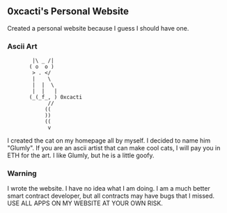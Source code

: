## 0xcacti's Personal Website

Created a personal website because I guess I should have one.

### Ascii Art

```
        |\ _ /|
       ( o  o )
        > . </
        |    \
        |  |  \
        |  |   |
       (_(_f_, ) 0xcacti
             //
            ((
            ))
            ((
             v
```

I created the cat on my homepage all by myself. I decided to name him "Glumly".
If you are an ascii artist that can make cool cats, I will pay you in ETH for the art.
I like Glumly, but he is a little goofy.

### Warning

I wrote the website. I have no idea what I am doing.
I am a much better smart contract developer, but all contracts may have bugs that I missed.  
USE ALL APPS ON MY WEBSITE AT YOUR OWN RISK.
